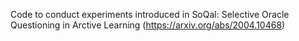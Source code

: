 Code to conduct experiments introduced in SoQal: Selective Oracle Questioning in Arctive Learning (https://arxiv.org/abs/2004.10468)
